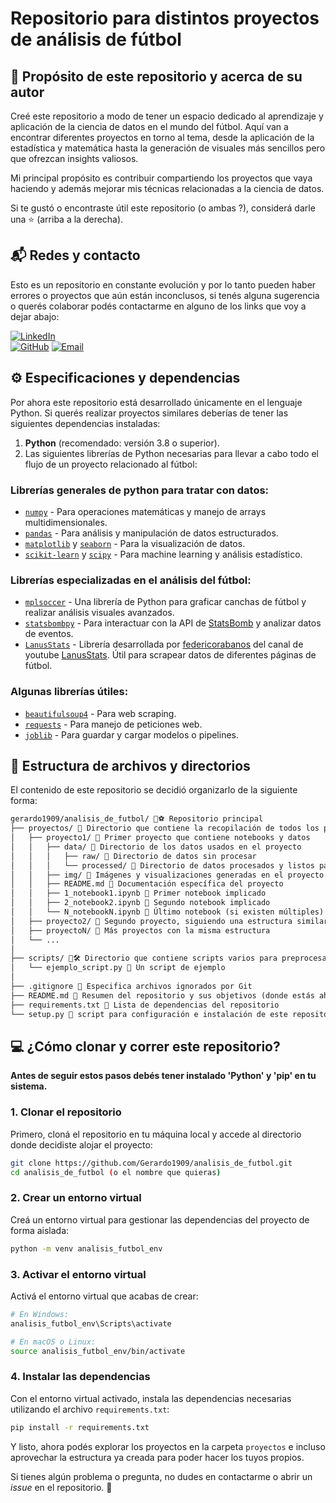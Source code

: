 # Repositorio para distintos proyectos de análisis de fútbol

## 👀 Propósito de este repositorio y acerca de su autor

Creé este repositorio a modo de tener un espacio dedicado al aprendizaje y aplicación de la ciencia de datos en el mundo del fútbol. Aquí van a encontrar diferentes proyectos en torno al tema, desde la aplicación de la estadística y matemática hasta la generación de visuales más sencillos pero que ofrezcan insights valiosos.

Mi principal propósito es contribuir compartiendo los proyectos que vaya haciendo y además mejorar mis técnicas relacionadas a la ciencia de datos.

Si te gustó o encontraste útil este repositorio (o ambas ?), considerá darle una ⭐ (arriba a la derecha).

## 📬 Redes y contacto

Esto es un repositorio en constante evolución y por lo tanto pueden haber errores o proyectos que aún están inconclusos, si tenés alguna sugerencia o querés colaborar podés contactarme en alguno
de los links que voy a dejar abajo:

[![LinkedIn](https://img.shields.io/badge/LinkedIn-0A66C2?style=for-the-badge&logo=linkedin&logoColor=white)](https://www.linkedin.com/in/gerardo-toboso-512a48290/)    
[![GitHub](https://img.shields.io/badge/GitHub-181717?style=for-the-badge&logo=github&logoColor=white)](https://github.com/Gerardo1909)
[![Email](https://img.shields.io/badge/Email-D14836?style=for-the-badge&logo=gmail&logoColor=white)](mailto:getobosobarrios@estudiantes.unsam.edu.ar)
  
## ⚙️ Especificaciones y dependencias 

Por ahora este repositorio está desarrollado únicamente en el lenguaje Python. Si querés realizar proyectos similares deberías de tener las siguientes dependencias instaladas:

1. **Python** (recomendado: versión 3.8 o superior).
2. Las siguientes librerías de Python necesarias para llevar a cabo todo el flujo de un proyecto relacionado al fútbol:

### Librerías generales de python para tratar con datos:
- [`numpy`](https://numpy.org/doc/) - Para operaciones matemáticas y manejo de arrays multidimensionales.
- [`pandas`](https://pandas.pydata.org/) - Para análisis y manipulación de datos estructurados.
- [`matplotlib`](https://matplotlib.org/) y [`seaborn`](https://seaborn.pydata.org/) - Para la visualización de datos.
- [`scikit-learn`](https://scikit-learn.org/stable/) y [`scipy`](https://docs.scipy.org/doc/scipy/) - Para machine learning y análisis estadístico.

### Librerías especializadas en el análisis del fútbol:
- [`mplsoccer`](https://mplsoccer.readthedocs.io/en/latest/) - Una librería de Python para graficar canchas de fútbol y realizar análisis visuales avanzados.
- [`statsbombpy`](https://github.com/statsbomb/statsbombpy) - Para interactuar con la API de [StatsBomb](https://github.com/statsbomb/open-data) y analizar datos de eventos.
- [`LanusStats`](https://github.com/federicorabanos/LanusStats/tree/main) - Librería desarrollada por [federicorabanos](https://github.com/federicorabanos) del canal de youtube [LanusStats](https://www.youtube.com/@LanusStats). Útil para scrapear datos de diferentes páginas de fútbol.

### Algunas librerías útiles:
- [`beautifulsoup4`](https://www.crummy.com/software/BeautifulSoup/bs4/doc/) - Para web scraping.
- [`requests`](https://requests.readthedocs.io/en/latest/) - Para manejo de peticiones web.
- [`joblib`](https://joblib.readthedocs.io/en/stable/) - Para guardar y cargar modelos o pipelines.

## 📁 Estructura de archivos y directorios

El contenido de este repositorio se decidió organizarlo de la siguiente forma:  

```markdown
gerardo1909/analisis_de_futbol/ 📂⚽ Repositorio principal
├── proyectos/ 📂 Directorio que contiene la recopilación de todos los proyectos realizados o en proceso
│   ├── proyecto1/ 📂 Primer proyecto que contiene notebooks y datos
│   │   ├── data/ 📁 Directorio de los datos usados en el proyecto
│   │   │   ├── raw/ 📂 Directorio de datos sin procesar
│   │   │   └── processed/ 📂 Directorio de datos procesados y listos para analizar
│   │   ├── img/ 📂 Imágenes y visualizaciones generadas en el proyecto
│   │   ├── README.md 📄 Documentación específica del proyecto
│   │   ├── 1_notebook1.ipynb 📒 Primer notebook implicado
│   │   ├── 2_notebook2.ipynb 📒 Segundo notebook implicado
│   │   └── N_notebookN.ipynb 📒 Último notebook (si existen múltiples)
│   ├── proyecto2/ 📂 Segundo proyecto, siguiendo una estructura similar
│   ├── proyectoN/ 📂 Más proyectos con la misma estructura
│   └── ...
│
├── scripts/ 📂🛠️ Directorio que contiene scripts varios para preprocesamiento, análisis o automatización
│   └── ejemplo_script.py 📄 Un script de ejemplo
│
├── .gitignore 📄 Especifica archivos ignorados por Git
├── README.md 📄 Resumen del repositorio y sus objetivos (donde estás ahora)
├── requirements.txt 📄 Lista de dependencias del repositorio
└── setup.py 📄 script para configuración e instalación de este repositorio como paquete
```

## 💻 ¿Cómo clonar y correr este repositorio?

**Antes de seguir estos pasos debés tener instalado 'Python' y 'pip' en tu sistema.**

### 1. Clonar el repositorio

Primero, cloná el repositorio en tu máquina local y accede al directorio donde decidiste alojar el proyecto:

```sh
git clone https://github.com/Gerardo1909/analisis_de_futbol.git
cd analisis_de_futbol (o el nombre que quieras)
```

### 2. Crear un entorno virtual

Creá un entorno virtual para gestionar las dependencias del proyecto de forma aislada:

```sh
python -m venv analisis_futbol_env
```

### 3. Activar el entorno virtual

Activá el entorno virtual que acabas de crear:

```sh
# En Windows:
analisis_futbol_env\Scripts\activate

# En macOS o Linux:
source analisis_futbol_env/bin/activate
```

### 4. Instalar las dependencias

Con el entorno virtual activado, instala las dependencias necesarias utilizando el archivo `requirements.txt`:

```sh
pip install -r requirements.txt
```

Y listo, ahora podés explorar los proyectos en la carpeta `proyectos` e incluso aprovechar la estructura ya creada para poder hacer los tuyos propios.

Si tienes algún problema o pregunta, no dudes en contactarme o abrir un _issue_ en el repositorio. 🫡